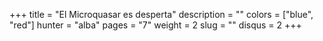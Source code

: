 +++
title = "El Microquasar es desperta"
description = ""
colors = ["blue", "red"]
hunter = "alba"
pages = "7"
weight = 2
slug = ""
disqus = 2
+++
